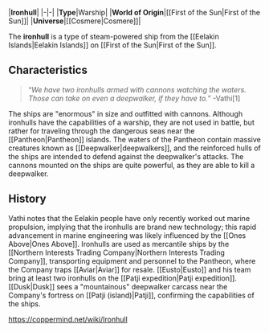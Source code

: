 |**Ironhull**|
|-|-|
|**Type**|Warship|
|**World of Origin**|[[First of the Sun\|First of the Sun]]|
|**Universe**|[[Cosmere\|Cosmere]]|

The **ironhull** is a type of steam-powered ship from the [[Eelakin Islands\|Eelakin Islands]] on [[First of the Sun\|First of the Sun]].

## Characteristics
>“*We have two ironhulls armed with cannons watching the waters. Those can take on even a deepwalker, if they have to.*”
\-Vathi[1]


The ships are "enormous" in size and outfitted with cannons. Although ironhulls have the capabilities of a warship, they are not used in battle, but rather for traveling through the dangerous seas near the [[Pantheon\|Pantheon]] islands. The waters of the Pantheon contain massive creatures known as [[Deepwalker\|deepwalkers]], and the reinforced hulls of the ships are intended to defend against the deepwalker's attacks. The cannons mounted on the ships are quite powerful, as they are able to kill a deepwalker.

## History
Vathi notes that the Eelakin people have only recently worked out marine propulsion, implying that the ironhulls are brand new technology; this rapid advancement in marine engineering was likely influenced by the [[Ones Above\|Ones Above]]. Ironhulls are used as mercantile ships by the [[Northern Interests Trading Company\|Northern Interests Trading Company]], transporting equipment and personnel to the Pantheon, where the Company traps [[Aviar\|Aviar]] for resale. [[Eusto\|Eusto]] and his team bring at least two ironhulls on the [[Patji expedition\|Patji expedition]]. [[Dusk\|Dusk]] sees a "mountainous" deepwalker carcass near the Company's fortress on [[Patji (island)\|Patji]], confirming the capabilities of the ships.



https://coppermind.net/wiki/Ironhull